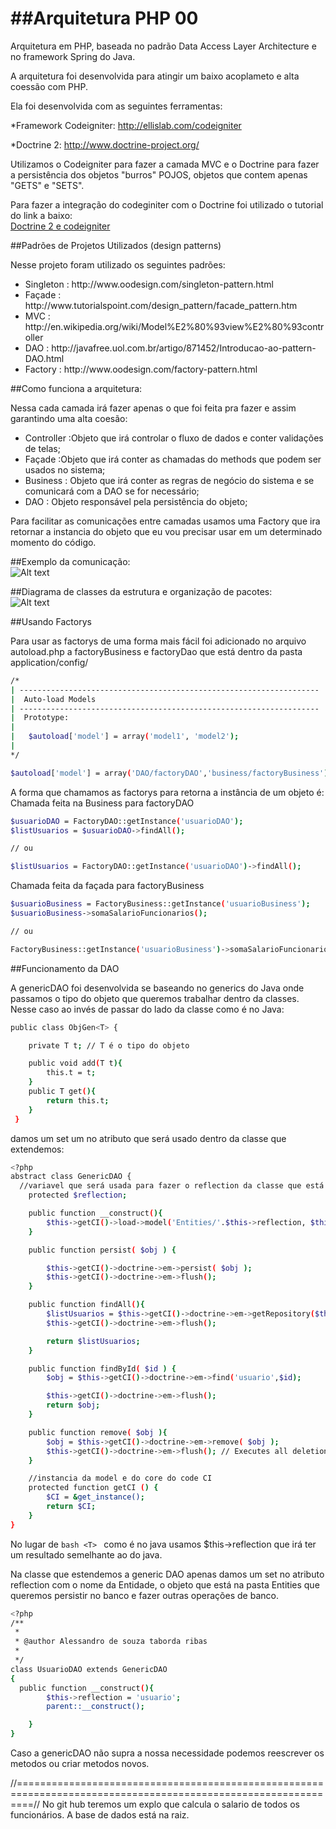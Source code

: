 ##Arquitetura PHP 00
================
Arquitetura em PHP, baseada no padrão Data Access Layer Architecture e no framework Spring do Java.

A arquitetura foi desenvolvida para atingir um baixo acoplameto e alta coessão com PHP.

Ela foi desenvolvida com as seguintes ferramentas:

*Framework Codeigniter: http://ellislab.com/codeigniter

*Doctrine 2: http://www.doctrine-project.org/

Utilizamos o Codeigniter para fazer a camada MVC e o Doctrine para fazer a persistência dos objetos "burros" POJOS, objetos que contem apenas "GETS" e "SETS".

Para fazer a integração do codeginiter com o Doctrine foi utilizado o tutorial do link a baixo:
<br>
<a href="http://imasters.com.br/artigo/25199/codeigniter/como-realizar-a-integracao-do-codeigniter-com-doctrine-2/" target="_black">Doctrine 2 e codeigniter</a>

##Padrões de Projetos Utilizados (design patterns)

Nesse projeto foram utilizado os seguintes padrões:
<ul>
  <li>Singleton : http://www.oodesign.com/singleton-pattern.html</li>
  <li>Façade : http://www.tutorialspoint.com/design_pattern/facade_pattern.htm</li>
  <li>MVC : http://en.wikipedia.org/wiki/Model%E2%80%93view%E2%80%93controller</li>
  <li>DAO : http://javafree.uol.com.br/artigo/871452/Introducao-ao-pattern-DAO.html</li>
  <li>Factory : http://www.oodesign.com/factory-pattern.html</li>
</ul>

##Como funciona a arquitetura:
<p>
  Nessa cada camada irá fazer apenas o que foi feita pra fazer e assim garantindo uma alta coesão:
</p>

<p>

<ul>
  <li>Controller :Objeto que irá controlar o fluxo de dados e conter validações de telas;</li>
  <li>Façade :Objeto que irá conter as chamadas do methods que podem ser usados no sistema;</li>
  <li>Business : Objeto que irá conter as regras de negócio do sistema e se comunicará com a DAO se for necessário;</li>
  <li> DAO : Objeto responsável pela persistência do objeto;</li>
</ul>

</p>

<p>
  Para facilitar as comunicações entre camadas usamos uma Factory que ira retornar a instancia do objeto que eu vou precisar
  usar em um determinado momento do código.
</p>

##Exemplo da comunicação:
<br>
![Alt text](/Calcular%20Salarios.jpg "Diagrama de sequencia")

##Diagrama de classes da estrutura e organização de pacotes:
<br>
![Alt text](/Class%20Architecture.jpg "Diagrama de classes estrutura")

##Usando Factorys

Para usar as factorys de uma forma mais fácil foi adicionado no arquivo autoload.php a factoryBusiness e factoryDao que está dentro da pasta application/config/

```bash
/*
| -------------------------------------------------------------------
|  Auto-load Models
| -------------------------------------------------------------------
|  Prototype:
|
|	$autoload['model'] = array('model1', 'model2');
|
*/

$autoload['model'] = array('DAO/factoryDAO','business/factoryBusiness');
```
A forma que chamamos as factorys para retorna a instância de um objeto é:
<br />
Chamada feita na Business para factoryDAO

```bash
$usuarioDAO = FactoryDAO::getInstance('usuarioDAO');
$listUsuarios = $usuarioDAO->findAll();

// ou

$listUsuarios = FactoryDAO::getInstance('usuarioDAO')->findAll();
```

Chamada feita da façada para factoryBusiness
<br />

```bash
$usuarioBusiness = FactoryBusiness::getInstance('usuarioBusiness');
$usuarioBusiness->somaSalarioFuncionarios();

// ou

FactoryBusiness::getInstance('usuarioBusiness')->somaSalarioFuncionarios();
```


##Funcionamento da DAO

A  genericDAO foi desenvolvida se baseando no generics do Java onde passamos o tipo do objeto que queremos trabalhar dentro da classes.
Nesse caso ao invés de passar do lado da classe como é no Java:

```bash
public class ObjGen<T> {

    private T t; // T é o tipo do objeto

    public void add(T t){
        this.t = t;
    }
    public T get(){
        return this.t;
    }
 }
```
damos um set um no atributo que será usado dentro da classe que extendemos:

```bash
<?php
abstract class GenericDAO {
  //variavel que será usada para fazer o reflection da classe que está sendo trabalhada
	protected $reflection;

	public function __construct(){
		$this->getCI()->load->model('Entities/'.$this->reflection, $this->reflection );
	}

	public function persist( $obj ) {

		$this->getCI()->doctrine->em->persist( $obj );
		$this->getCI()->doctrine->em->flush();
	}

	public function findAll(){
		$listUsuarios = $this->getCI()->doctrine->em->getRepository($this->reflection)->findAll();
		$this->getCI()->doctrine->em->flush();

		return $listUsuarios;
	}

	public function findById( $id ) {
		$obj = $this->getCI()->doctrine->em->find('usuario',$id);

		$this->getCI()->doctrine->em->flush();
		return $obj;
	}

	public function remove( $obj ){
		$obj = $this->getCI()->doctrine->em->remove( $obj );
		$this->getCI()->doctrine->em->flush(); // Executes all deletions.
	}

	//instancia da model e do core do code CI
	protected function getCI () {
		$CI = &get_instance();
		return $CI;
	}
}
```
No lugar de ```bash <T> ``` como é no java usamos $this->reflection que irá ter um resultado semelhante ao do java.

Na classe que estendemos a generic DAO apenas damos um set no atributo reflection com o nome da Entidade, o objeto que está na pasta Entities que queremos persistir no banco e fazer outras operações de banco.

```bash
<?php
/**
 *
 * @author Alessandro de souza taborda ribas
 *
 */
class UsuarioDAO extends GenericDAO
{
  public function __construct(){
		$this->reflection = 'usuario';
		parent::__construct();

	}
}
```
Caso a genericDAO não supra a nossa necessidade podemos reescrever os metodos ou criar metodos novos.

//===============================================================================================================//
No git hub teremos um explo que calcula o salario de todos os funcionários.
A base de dados está na raiz.

